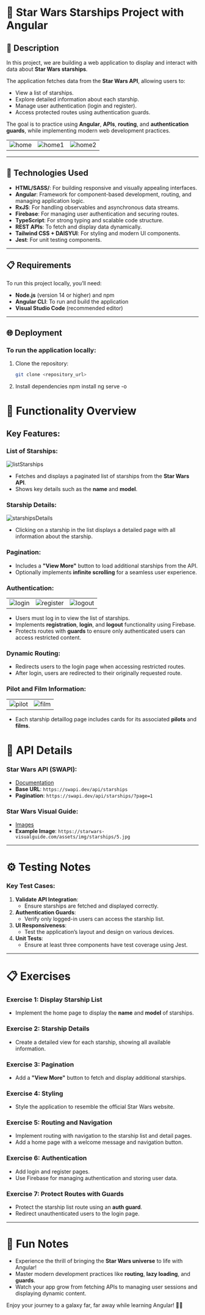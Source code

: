 # 🚀 Star Wars Starships Project with Angular


## 📄 Description
In this project, we are building a web application to display and interact with data about **Star Wars starships**.

The application fetches data from the **Star Wars API**, allowing users to:
- View a list of starships.
- Explore detailed information about each starship.
- Manage user authentication (login and register).
- Access protected routes using authentication guards.

The goal is to practice using **Angular**, **APIs**, **routing**, and **authentication guards**, while implementing modern web development practices.

|   |   |   |
|---|---|---|
![home](https://github.com/user-attachments/assets/4edca746-5108-4f83-b1a7-aa5063dc214c) | ![home1](https://github.com/user-attachments/assets/b471d9a2-5836-472f-98e1-4d3b729ef1ba) | ![home2](https://github.com/user-attachments/assets/1d177433-e9ad-4886-826b-4f4eb7e315d3)



---

## 🚀 Technologies Used
- **HTML/SASS/**: For building responsive and visually appealing interfaces.
- **Angular**: Framework for component-based development, routing, and managing application logic.
- **RxJS**: For handling observables and asynchronous data streams.
- **Firebase**: For managing user authentication and securing routes.
- **TypeScript**: For strong typing and scalable code structure.
- **REST APIs**: To fetch and display data dynamically.
- **Tailwind CSS + DAISYUI**: For styling and modern UI components.
- **Jest**: For unit testing components.

---

## 📋 Requirements
To run this project locally, you’ll need:
- **Node.js** (version 14 or higher) and npm
- **Angular CLI**: To run and build the application
- **Visual Studio Code** (recommended editor)

---

## 🌐 Deployment
### To run the application locally:
1. Clone the repository:
   ```bash
   git clone <repository_url>
2. Install dependencies
   npm install
   ng serve -o
# 📝 Functionality Overview

## Key Features:

### List of Starships:
![listStarships](https://github.com/user-attachments/assets/02fa5950-02a2-44f0-8e1e-790f50c6fd84)
- Fetches and displays a paginated list of starships from the **Star Wars API**.
- Shows key details such as the **name** and **model**.


### Starship Details:
![starshipsDetails](https://github.com/user-attachments/assets/e792f2a2-d78f-4f81-be24-fbd6936c82b7)

- Clicking on a starship in the list displays a detailed page with all information about the starship.

### Pagination:
- Includes a **"View More"** button to load additional starships from the API.
- Optionally implements **infinite scrolling** for a seamless user experience.

### Authentication:
|   |   |   |
|---|---|---|
![login](https://github.com/user-attachments/assets/12073e01-9de1-4b88-be31-7adcb09e7620) | ![register](https://github.com/user-attachments/assets/b75a8f06-5ed8-4254-b17c-d8242f56b7a8) | ![logout](https://github.com/user-attachments/assets/26d3f446-fca0-4421-a90a-4c29d38c3fba)



- Users must log in to view the list of starships.
- Implements **registration**, **login**, and **logout** functionality using Firebase.
- Protects routes with **guards** to ensure only authenticated users can access restricted content.
  


### Dynamic Routing:
- Redirects users to the login page when accessing restricted routes.
- After login, users are redirected to their originally requested route.

### Pilot and Film Information:
|   |   |
|---|---|
![pilot](https://github.com/user-attachments/assets/1d1077aa-2bb2-4684-b759-dba7a6d30cf8) | ![film](https://github.com/user-attachments/assets/37616c26-b593-43cf-b483-3cd4494423d7) 



- Each starship detaillog page includes cards for its associated **pilots** and **films**.


# 🔧 API Details

### **Star Wars API (SWAPI)**:
- [Documentation](https://swapi.dev/documentation)
- **Base URL**: `https://swapi.dev/api/starships`
- **Pagination**: `https://swapi.dev/api/starships/?page=1`

### **Star Wars Visual Guide**:
- [Images](https://starwars-visualguide.com/)
- **Example Image**: `https://starwars-visualguide.com/assets/img/starships/5.jpg`

---

# ⚙️ Testing Notes

### Key Test Cases:
1. **Validate API Integration**:
   - Ensure starships are fetched and displayed correctly.
2. **Authentication Guards**:
   - Verify only logged-in users can access the starship list.
3. **UI Responsiveness**:
   - Test the application’s layout and design on various devices.
4. **Unit Tests**:
   - Ensure at least three components have test coverage using Jest.

---

# 📋 Exercises

### Exercise 1: Display Starship List
- Implement the home page to display the **name** and **model** of starships.

### Exercise 2: Starship Details
- Create a detailed view for each starship, showing all available information.

### Exercise 3: Pagination
- Add a **"View More"** button to fetch and display additional starships.

### Exercise 4: Styling
- Style the application to resemble the official Star Wars website.

### Exercise 5: Routing and Navigation
- Implement routing with navigation to the starship list and detail pages.
- Add a home page with a welcome message and navigation button.

### Exercise 6: Authentication
- Add login and register pages.
- Use Firebase for managing authentication and storing user data.

### Exercise 7: Protect Routes with Guards
- Protect the starship list route using an **auth guard**.
- Redirect unauthenticated users to the login page.

---

# 💬 Fun Notes
- Experience the thrill of bringing the **Star Wars universe** to life with Angular!
- Master modern development practices like **routing**, **lazy loading**, and **guards**.
- Watch your app grow from fetching APIs to managing user sessions and displaying dynamic content.

Enjoy your journey to a galaxy far, far away while learning Angular! 🚀✨
